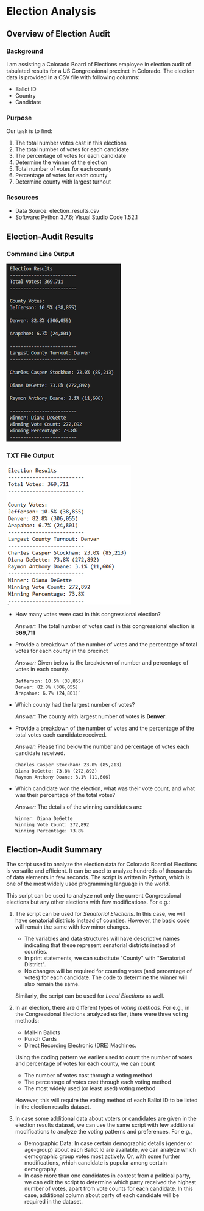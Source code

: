 # Election Analysis

## Overview of Election Audit

### Background
I am assisting a Colorado Board of Elections employee in election audit of tabulated results for a US Congressional precinct in Colorado. The election data is provided in a CSV file with following columns:

* Ballot ID
* Country
* Candidate

### Purpose
 Our task is to find:
1. The total number votes cast in this elections
2. The total number of votes for each candidate
3. The percentage of votes for each candidate
4. Determine the winner of the election
5. Total number of votes for each county
6. Percentage of votes for each county
7. Determine county with largest turnout   

### Resources
- Data Source: election_results.csv
- Software: Python 3.7.6; Visual Studio Code 1.52.1
## Election-Audit Results

### Command Line Output

![terminal_output](./images/terminal_output.PNG)

### TXT File Output

![notepad_output](./images/notepad_output.PNG)

* How many votes were cast in this congressional election?
   
    *Answer:* The total number of votes cast in this congressional election is **369,711**
    

* Provide a breakdown of the number of votes and the percentage of total votes for each county in the precinct

    *Answer:* Given below is the breakdown of number and percentage of votes in each county.

    ```
    Jefferson: 10.5% (38,855)
    Denver: 82.8% (306,055)
    Arapahoe: 6.7% (24,801)`
    ```
* Which county had the largest number of votes?

    *Answer:* The county with largest number of votes is **Denver**.

* Provide a breakdown of the number of votes and the percentage of the total votes each candidate received.

    *Answer:* Please find below the number and percentage of votes each candidate received.

    ```
    Charles Casper Stockham: 23.0% (85,213)
    Diana DeGette: 73.8% (272,892)
    Raymon Anthony Doane: 3.1% (11,606)
    ```

* Which candidate won the election, what was their vote count, and what was their percentage of the total votes?

   *Answer:* The details of the winning candidates are:
    ```
    Winner: Diana DeGette
    Winning Vote Count: 272,892
    Winning Percentage: 73.8%
    ```
## Election-Audit Summary

The script used to analyze the election data for Colorado Board of Elections is versatile and efficient. It can be used to analyze hundreds of thousands of data elements in few seconds. The script is written in Python, which is one of the most widely used programming language in the world. 

This script can be used to analyze not only the current Congressional elections but any other elections with few modifications. For e.g.:

 1. The script can be used for *Senatorial Elections*. In this case, we will have senatorial districts instead of counties. However, the basic code will remain the same with few minor changes.
 
    * The variables and data structures will have descriptive names indicating that these represent senatorial districts instead of counties. 
    * In print statements, we can substitute "County" with "Senatorial District".
    * No changes will be required for counting votes (and percentage of votes) for each candidate. The code to determine the winner will also remain the same. 

    Similarly, the script can be used for *Local Elections* as well. 

 2. In an election, there are different types of *voting methods*. For e.g., in the Congressional Elections analyzed earlier, there were three voting methods: 
    * Mail-In Ballots 
    * Punch Cards 
    * Direct Recording Electronic (DRE) Machines.  

    Using the coding pattern we earlier used to count the number of votes and percentage of votes for each county, we can count 
    
    * The number of votes cast through a voting method
    * The percentage of votes cast through each voting method
    * The most widely used (or least used) voting method 
    
    However, this will require the voting method of each Ballot ID to be listed in the election results dataset.

3. In case some additional data about voters or candidates are given in the election results dataset, we can use the same script with few additional modifications to analyze the voting patterns and preferences. For e.g.,

    * Demographic Data: In case certain demographic details (gender or age-group) about each Ballot Id are available, we can analyze which demographic group votes most actively. Or, with some further modifications, which candidate is popular among certain demography.
    * In case more than one candidates in contest from a political party, we can edit the script to determine which party received the highest number of votes, apart from vote counts for each candidate. In this case, additional column about party of each candidate will be required in the dataset. 



